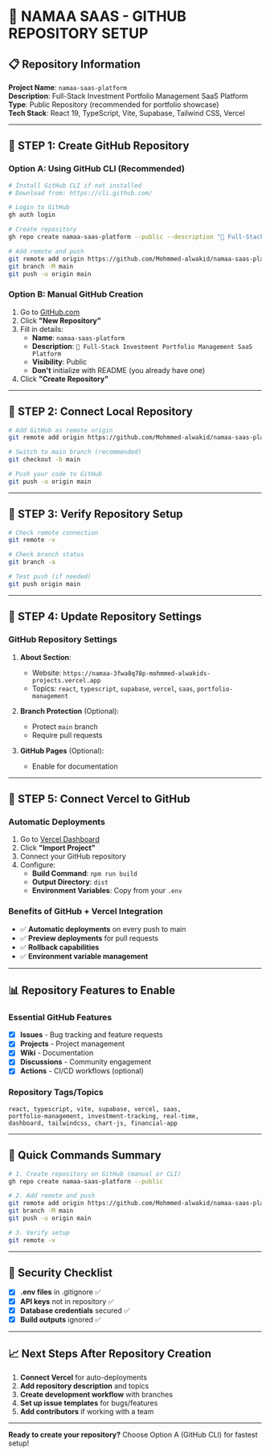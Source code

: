 # 🚀 **NAMAA SAAS - GITHUB REPOSITORY SETUP**

## 📋 **Repository Information**

**Project Name**: `namaa-saas-platform`  
**Description**: Full-Stack Investment Portfolio Management SaaS Platform  
**Type**: Public Repository (recommended for portfolio showcase)  
**Tech Stack**: React 19, TypeScript, Vite, Supabase, Tailwind CSS, Vercel

---

## 🔧 **STEP 1: Create GitHub Repository**

### **Option A: Using GitHub CLI (Recommended)**
```bash
# Install GitHub CLI if not installed
# Download from: https://cli.github.com/

# Login to GitHub
gh auth login

# Create repository
gh repo create namaa-saas-platform --public --description "🚀 Full-Stack Investment Portfolio Management SaaS Platform built with React 19, TypeScript, Supabase & Vercel" --clone=false

# Add remote and push
git remote add origin https://github.com/Mohmmed-alwakid/namaa-saas-platform.git
git branch -M main
git push -u origin main
```

### **Option B: Manual GitHub Creation**
1. Go to [GitHub.com](https://github.com)
2. Click **"New Repository"**
3. Fill in details:
   - **Name**: `namaa-saas-platform`
   - **Description**: `🚀 Full-Stack Investment Portfolio Management SaaS Platform`
   - **Visibility**: Public
   - **Don't** initialize with README (you already have one)
4. Click **"Create Repository"**

---

## 🔧 **STEP 2: Connect Local Repository**

```bash
# Add GitHub as remote origin
git remote add origin https://github.com/Mohmmed-alwakid/namaa-saas-platform.git

# Switch to main branch (recommended)
git checkout -b main

# Push your code to GitHub
git push -u origin main
```

---

## 🔧 **STEP 3: Verify Repository Setup**

```bash
# Check remote connection
git remote -v

# Check branch status
git branch -a

# Test push (if needed)
git push origin main
```

---

## 📝 **STEP 4: Update Repository Settings**

### **GitHub Repository Settings**
1. **About Section**:
   - Website: `https://namaa-3fwa8q78p-mohmmed-alwakids-projects.vercel.app`
   - Topics: `react`, `typescript`, `supabase`, `vercel`, `saas`, `portfolio-management`

2. **Branch Protection** (Optional):
   - Protect `main` branch
   - Require pull requests

3. **GitHub Pages** (Optional):
   - Enable for documentation

---

## 🚀 **STEP 5: Connect Vercel to GitHub**

### **Automatic Deployments**
1. Go to [Vercel Dashboard](https://vercel.com/dashboard)
2. Click **"Import Project"**
3. Connect your GitHub repository
4. Configure:
   - **Build Command**: `npm run build`
   - **Output Directory**: `dist`
   - **Environment Variables**: Copy from your `.env`

### **Benefits of GitHub + Vercel Integration**
- ✅ **Automatic deployments** on every push to main
- ✅ **Preview deployments** for pull requests  
- ✅ **Rollback capabilities**
- ✅ **Environment variable management**

---

## 📊 **Repository Features to Enable**

### **Essential GitHub Features**
- [x] **Issues** - Bug tracking and feature requests
- [x] **Projects** - Project management
- [x] **Wiki** - Documentation
- [x] **Discussions** - Community engagement
- [x] **Actions** - CI/CD workflows (optional)

### **Repository Tags/Topics**
```
react, typescript, vite, supabase, vercel, saas, 
portfolio-management, investment-tracking, real-time, 
dashboard, tailwindcss, chart-js, financial-app
```

---

## 🎯 **Quick Commands Summary**

```bash
# 1. Create repository on GitHub (manual or CLI)
gh repo create namaa-saas-platform --public

# 2. Add remote and push
git remote add origin https://github.com/Mohmmed-alwakid/namaa-saas-platform.git
git branch -M main  
git push -u origin main

# 3. Verify setup
git remote -v
```

---

## 🔐 **Security Checklist**

- [x] **.env files** in .gitignore ✅
- [x] **API keys** not in repository ✅  
- [x] **Database credentials** secured ✅
- [x] **Build outputs** ignored ✅

---

## 📈 **Next Steps After Repository Creation**

1. **Connect Vercel** for auto-deployments
2. **Add repository description** and topics
3. **Create development workflow** with branches
4. **Set up issue templates** for bugs/features
5. **Add contributors** if working with a team

---

**Ready to create your repository?** Choose Option A (GitHub CLI) for fastest setup!
